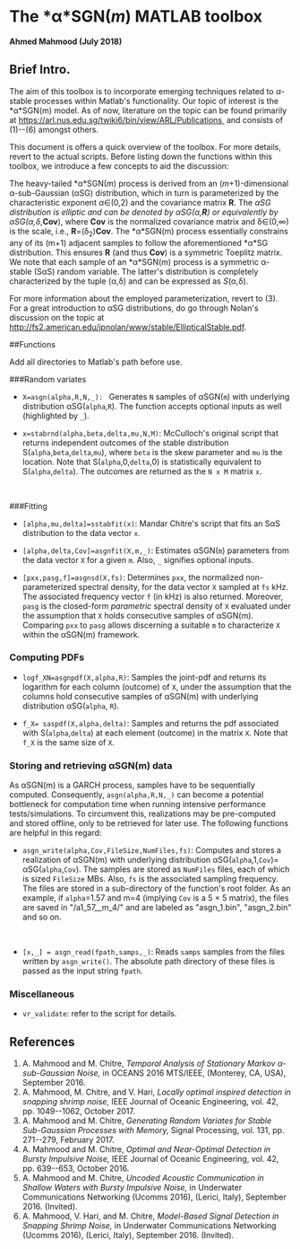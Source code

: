 # The *&alpha;*SGN(*m*) MATLAB toolbox

**Ahmed Mahmood  (July 2018)**



## Brief Intro.

The aim of this toolbox is to incorporate emerging techniques related to *&alpha;*-stable processes within Matlab's functionality. Our topic of interest is the *&alpha;*SGN(m) model. As of now, literature on the topic can be found primarily at <https://arl.nus.edu.sg/twiki6/bin/view/ARL/Publications > and consists of (1)--(6) amongst others.

This document is offers a quick overview of the toolbox. For more details, revert to the actual scripts. Before listing down the functions within this toolbox, we introduce a few concepts to aid the discussion: 

The heavy-tailed *&alpha;*SGN(*m*) process is derived from an (*m*+1)-dimensional &alpha;-sub-Gaussian (&alpha;SG) distribution, which in turn is parameterized by the characteristic exponent *&alpha;*&in;(0,2) and the covariance matrix **R**. The *&alpha;*SG distribution is elliptic and can be denoted by &alpha;SG(&alpha;,**R**) or equivalently by &alpha;SG(&alpha;,*&delta;*,**Cov**), where **Cov** is the normalized covariance matrix and &delta;&in;(0,&infin;) is the scale, i.e., **R**=(&delta;<sub>2</sub>)**Cov**. The *&alpha;*SGN(m) process essentially constrains any of its (m+1) adjacent samples to follow the aforementioned *&alpha;*SG distribution. This ensures **R** (and thus **Cov**) is a symmetric Toeplitz matrix. We note that each sample of an *&alpha;*SGN(m) process is a symmetric &alpha;-stable (S&alpha;S) random variable. The latter's distribution is completely characterized by the tuple (&alpha;,&delta;) and can be expressed as *S*(&alpha;,&delta;).

For more information about the employed parameterization, revert to (3). For a great introduction to &alpha;SG distributions, do go through Nolan's discussion on the topic at <http://fs2.american.edu/jpnolan/www/stable/EllipticalStable.pdf>.

##Functions

Add all directories to Matlab's path before use.

###Random variates
- `X=asgn(alpha,R,N,_): ` Generates `N` samples of &alpha;SGN(`m`) with underlying distribution &alpha;SG(`alpha`,`R`). The function accepts optional inputs as well (highlighted by `_`).

  

- `x=stabrnd(alpha,beta,delta,mu,N,M)`: McCulloch's original script that returns independent outcomes of the stable distribution S(`alpha`,`beta`,`delta`,`mu`), where `beta` is the skew parameter and `mu` is the location. Note that S(`alpha`,0,`delta`,0) is statistically equivalent to S(`alpha`,`delta`). The outcomes are returned as the `N x M` matrix `x`.

  ​	

###Fitting

- `[alpha,mu,delta]=sstabfit(x)`: Mandar Chitre's script that fits an S&alpha;S distribution to the data vector `x`.

  

- `[alpha,delta,Cov]=asgnfit(X,m,_)`: Estimates &alpha;SGN(`m`) parameters from the data vector `X` for a given `m`. Also, `_` signifies optional inputs.

  

- `[pxx,pasg,f]=asgnsd(X,fs)`: Determines `pxx`, the normalized non-parameterized spectral density, for the data vector `X` sampled at `fs` kHz. The associated frequency vector `f` (in kHz) is also returned. Moreover, `pasg` is the closed-form *parametric* spectral density of `X` evaluated under the assumption that `X` holds consecutive samples of &alpha;SGN(m). Comparing `pxx` to `pasg` allows discerning a suitable `m` to characterize `X` within the &alpha;SGN(m) framework.

  

### Computing PDFs

- `logf_XN=asgnpdf(X,alpha,R)`: Samples the joint-pdf and returns its logarithm for each column (outcome) of `X`, under the assumption that the columns hold consecutive samples of &alpha;SGN(m) with underlying distribution &alpha;SG(`alpha`, `R`).

- `f_X= saspdf(X,alpha,delta)`: Samples and returns the pdf associated with S(`alpha`,`delta`) at each element (outcome) in the matrix `X`. Note that `f_X` is the same size of `X`.


### Storing and retrieving &alpha;SGN(m) data

As &alpha;SGN(m) is a GARCH process, samples have to be sequentially computed. Consequently, `asgn(alpha,R,N,_)` can become a potential bottleneck for computation time when running intensive performance tests/simulations. To circumvent this, realizations may be pre-computed and stored offline, only to be retrieved for later use. The following functions are helpful in this regard: 

- 
  `asgn_write(alpha,Cov,FileSize,NumFiles,fs)`: Computes and stores a realization of &alpha;SGN(m) with underlying distribution &alpha;SG(`alpha`,1,`Cov`)= &alpha;SG(`alpha`,`Cov`). The samples are stored as `NumFiles` files, each of which is sized `FileSize` MBs. Also, `fs` is the associated sampling frequency. The files are stored in a sub-directory of the function's root folder. As an example, if `alpha`=1.57 and m=4 (implying `Cov` is a 5 × 5 matrix), the files are saved in "/a1_57__m_4/" and are labeled as "asgn\_1.bin", "asgn\_2.bin" and so on. 

  ​	

- `[x,_] = asgn_read(fpath,samps,_)`: Reads `samps` samples from the files written by `asgn_write()`. The absolute path directory of these files is passed as the input string `fpath`.


### Miscellaneous

- `vr_validate`: refer to the script for details.




## References

1. A. Mahmood and M. Chitre,  *Temporal Analysis of Stationary Markov &alpha;-sub-Gaussian Noise,* in OCEANS 2016 MTS/IEEE, (Monterey, CA, USA), September 2016. 
2. A. Mahmood, M. Chitre, and V. Hari, *Locally optimal inspired detection in snapping shrimp noise,* IEEE Journal of Oceanic Engineering, vol. 42, pp. 1049--1062, October 2017.
3. A. Mahmood and M. Chitre, *Generating Random Variates for Stable Sub-Gaussian Processes with Memory,* Signal Processing, vol. 131, pp. 271--279, February 2017.
4. A. Mahmood and M. Chitre, *Optimal and Near-Optimal Detection in Bursty Impulsive Noise,* IEEE Journal of Oceanic Engineering, vol. 42, pp. 639--653, October 2016.
5. A. Mahmood and M. Chitre, *Uncoded Acoustic Communication in Shallow Waters with Bursty Impulsive Noise,* in Underwater Communications Networking (Ucomms 2016), (Lerici, Italy), September 2016. (Invited).
6. A. Mahmood, V. Hari, and M. Chitre, *Model-Based Signal Detection in Snapping Shrimp Noise,* in Underwater Communications Networking (Ucomms 2016), (Lerici, Italy), September 2016. (Invited).
